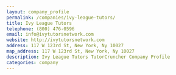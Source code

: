 ```yaml
---
layout: company_profile
permalink: /companies/ivy-league-tutors/
title: Ivy League Tutors
telephone: (800) 476-0596
email: info@ivytutorsnetwork.com
website: http://ivytutorsnetwork.com
address: 117 W 123rd St, New York, Ny 10027
map_address: 117 W 123rd St, New York, Ny 10027
description: Ivy League Tutors TutorCruncher Company Profile
categories: company
---
```


